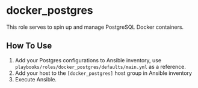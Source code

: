 # docker_postgres
This role serves to spin up and manage PostgreSQL Docker containers.

## How To Use
1. Add your Postgres configurations to Ansible inventory, use `playbooks/roles/docker_postgres/defaults/main.yml` as a reference.
2. Add your host to the `[docker_postgres]` host group in Ansible inventory
3. Execute Ansible.
